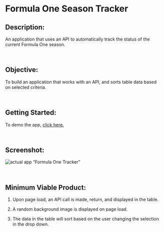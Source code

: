 # **Formula One Season Tracker** 

## Description:

An application that uses an API to automatically track the status of the current Formula One season.

<p>&nbsp;</p>



## Objective:

To build an application that works with an API, and sorts table data based on selected criteria.

<p>&nbsp;</p>

## Getting Started:

To demo the app, 
[click here.](https://codepen.io/Jefgore/pen/LYWBRpv?editors=0010)

<p>&nbsp;</p>

## Screenshot:

![actual app](https://i.imgur.com/ykB3WgK.png) “Formula One Tracker”


<p>&nbsp;</p>

## Minimum Viable Product:

1. Upon page load, an API call is made, return, and displayed in the table.
   
2. A random background image is displayed on page load.
   
3. The data in the table will sort based on the user changing the selection in the drop down.
   
